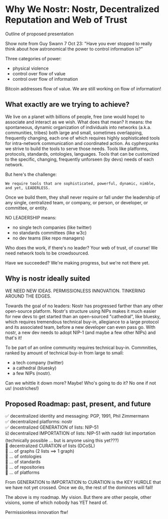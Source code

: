 Why We Nostr: Nostr, Decentralized Reputation and Web of Trust
=====

Outline of proposed presentation

Show note from Guy Swann 7 Oct 23: "Have you ever stopped to really think about how astronomical the power to control information is?"

Three categories of power:
- physical violence
- control over flow of value
- control over flow of information

Bitcoin addresses flow of value. We are still working on flow of information!

## What exactly are we trying to achieve?

We live on a planet with billions of people, free (one would hope) to associate and interact as we wish. What does that mean? It means: the spontaneous, dynamic organization of individuals into networks (a.k.a. communities, tribes) both large and small, sometimes overlapping, frequently changing, each one of which requires highly sophisticated tools for intra-network communication and coordinated action. As cypherpunks we strive to build the tools to serve those needs. Tools like platforms, protocols, standards, ontologies, languages. Tools that can be customized to the specific, changing, frequently unforseen (by devs) needs of each network. 

But here's the challenge: 

``We require tools that are sophisticated, powerful, dynamic, nimble, and yet, LEADERLESS.``

Once we build them, they shall never require or fall under the leadership of any single, centralized team, or company, or person, or developer, or committee, or entity.

NO LEADERSHIP means:
- no single tech companies (like twitter)
- no standards committees (like w3c)
- no dev teams (like repo managers)

Who does the work, if there's no leader? Your web of trust, of course! We need network tools to be crowdsourced. 

Have we succeeded? We're making progress, but we're not there yet.

## Why is nostr ideally suited

WE NEED NEW IDEAS. PERMISSIONLESS INNOVATION. TINKERING AROUND THE EDGES.

Towards the goal of no leaders: Nostr has progressed farther than any other open-source platform. Nostr's structure using NIPs makes it much easier for new devs to get started than an open-sourced "cathedral", like bluesky, which requires tremendous technical buy-in, allegiance to a large protocol and its associated team, before a new developer can even pass go. With nostr, a new dev needs to adopt NIP-1 (and maybe a few other NIPs) and that's it!

To be part of an online community requires technical buy-in. Commnities, ranked by amount of technical buy-in from large to small:
- a tech company (twitter)
- a cathedral (bluesky)
- a few NIPs (nostr).

Can we whittle it down more? Maybe! Who's going to do it? No one if not us! (nostriches!)

## Proposed Roadmap: past, present, and future

✅ decentralized identity and messaging: PGP, 1991, Phil Zimmermann<br/>
✅ decentralized platforms: nostr<br/>
✅ decentralized GENERATION of lists: NIP-51<br/>
☑️ decentralized IMPORTATION of lists: NIP-51 with naddr list importation (technically possible ... but is anyone using this yet???)<br/>
🔲 decentralized CURATION of lists (DCoSL)<br/>
🔲 ... of graphs (2 lists ==> 1 graph)<br/>
🔲 ... of ontologies<br/>
🔲 ... of standards<br/>
🔲 ... of repositories<br/>
🔲 ... of platforms<br/>

From GENERATION to IMPORTATION to CURATION is the KEY HURDLE that we have not yet crossed. Once we do, the rest of the dominoes will fall!

The above is my roadmap. My vision. But there are other people, other visions, some of which nobody has YET heard of.

Permissionless innovation ftw!
